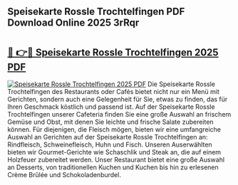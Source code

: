## Speisekarte Rossle Trochtelfingen PDF Download Online 2025 3rRqr

# <h2><a href="http://gcbttv.nevu.top/?p=Speisekarte+Rossle+Trochtelfingen">🔗 👉🔴 Speisekarte Rossle Trochtelfingen 2025 PDF</a></h2>

[![Speisekarte Rossle Trochtelfingen 2025 PDF](https://i.imgur.com/dBaPXMq.png)](http://gcbttv.nevu.top/?p=Speisekarte+Rossle+Trochtelfingen)
Die Speisekarte Rossle Trochtelfingen des Restaurants oder Cafés bietet nicht nur ein Menü mit Gerichten, sondern auch eine Gelegenheit für Sie, etwas zu finden, das für Ihren Geschmack köstlich und passend ist. Auf der Speisekarte Rossle Trochtelfingen unserer Cafeteria finden Sie eine große Auswahl an frischem Gemüse und Obst, mit denen Sie leichte und frische Salate zubereiten können. Für diejenigen, die Fleisch mögen, bieten wir eine umfangreiche Auswahl an Gerichten auf der Speisekarte Rossle Trochtelfingen an: Rindfleisch, Schweinefleisch, Huhn und Fisch. Unseren Auserwählten bieten wir Gourmet-Gerichte wie Schaschlik und Steak an, die auf einem Holzfeuer zubereitet werden. Unser Restaurant bietet eine große Auswahl an Desserts, von traditionellen Kuchen und Kuchen bis hin zu erlesenen Crème Brûlée und Schokoladenburdel.
